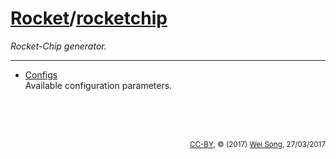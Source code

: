 [Rocket](Readme.md)/[rocketchip](https://github.com/freechipsproject/rocket-chip/tree/master/src/main/scala/rocketchip)
========================
*Rocket-Chip generator.*

*****************

+ [Configs](rocketchip/Configs.md)<br>
  Available configuration parameters.



<br><br><br><p align="right"><sub>[CC-BY](https://creativecommons.org/licenses/by/3.0/), &copy; (2017) [Wei Song](mailto:wsong83@gmail.com), 27/03/2017</sub></p>

